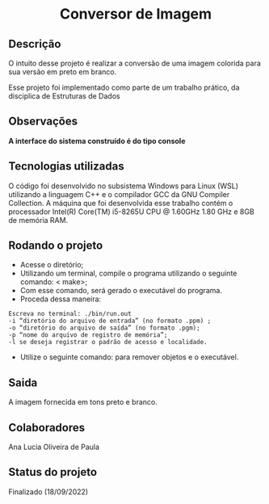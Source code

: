<h1 align="center">Conversor de Imagem</h1>

## Descrição
  O intuito desse projeto é realizar a conversão de uma imagem colorida para sua versão em preto em branco.

  Esse projeto foi implementado como parte de um trabalho prático, da disciplica de Estruturas de Dados

## Observações
<b>A interface do sistema construído é do tipo console</b>

## Tecnologias utilizadas
O código foi desenvolvido no subsistema Windows para Linux (WSL) utilizando a 
linguagem C++ e o compilador GCC da GNU Compiler Collection. A máquina que foi 
desenvolvida esse trabalho contém o processador Intel(R) Core(TM) i5-8265U CPU @ 
1.60GHz 1.80 GHz e 8GB de memória RAM.

## Rodando o projeto
* Acesse o diretório;
* Utilizando um terminal, compile o programa utilizando o seguinte comando: <
make>;
* Com esse comando, será gerado o executável do programa.
* Proceda dessa maneira:
```
Escreva no terminal: ./bin/run.out
-i “diretório do arquivo de entrada” (no formato .ppm) ;
-o “diretório do arquivo de saída” (no formato .pgm);
-p “nome do arquivo de registro de memória”;
-l se deseja registrar o padrão de acesso e localidade.
```
* Utilize o seguinte comando: <make clean> para remover objetos e o executável.


## Saida
A imagem fornecida em tons preto e branco.

## Colaboradores
Ana Lucia Oliveira de Paula

## Status do projeto
Finalizado (18/09/2022)
